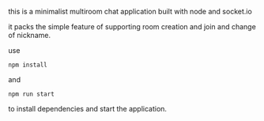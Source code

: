 this is a minimalist multiroom chat application built with node and socket.io

it packs the simple feature of supporting room creation and join and change of nickname.

use
 
```
npm install 
```

and 

```
npm run start 
```


to install dependencies and start the application.

 
